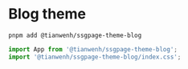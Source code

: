 # Blog theme

```
pnpm add @tianwenh/ssgpage-theme-blog
```

```ts
import App from '@tianwenh/ssgpage-theme-blog';
import '@tianwenh/ssgpage-theme-blog/index.css';
```
